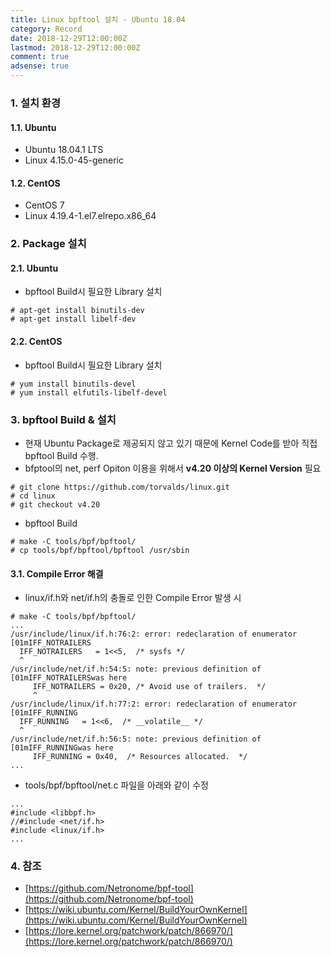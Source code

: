 ```yaml
---
title: Linux bpftool 설치 - Ubuntu 18.04
category: Record
date: 2018-12-29T12:00:00Z
lastmod: 2018-12-29T12:00:00Z
comment: true
adsense: true
---
```


### 1. 설치 환경

#### 1.1. Ubuntu

* Ubuntu 18.04.1 LTS
* Linux 4.15.0-45-generic

#### 1.2. CentOS

* CentOS 7
* Linux 4.19.4-1.el7.elrepo.x86_64

### 2. Package 설치

#### 2.1. Ubuntu

* bpftool Build시 필요한 Library 설치

~~~
# apt-get install binutils-dev
# apt-get install libelf-dev
~~~

#### 2.2. CentOS

* bpftool Build시 필요한 Library 설치

~~~
# yum install binutils-devel
# yum install elfutils-libelf-devel
~~~

### 3. bpftool Build & 설치

* 현재 Ubuntu Package로 제공되지 않고 있기 때문에 Kernel Code를 받아 직접 bpftool Build 수행.
* bfptool의 net, perf Opiton 이용을 위해서 **v4.20 이상의 Kernel Version** 필요

~~~
# git clone https://github.com/torvalds/linux.git
# cd linux
# git checkout v4.20
~~~

* bpftool Build

~~~
# make -C tools/bpf/bpftool/
# cp tools/bpf/bpftool/bpftool /usr/sbin
~~~

#### 3.1. Compile Error 해결

* linux/if.h와 net/if.h의 충돌로 인한 Compile Error 발생 시

~~~
# make -C tools/bpf/bpftool/
...
/usr/include/linux/if.h:76:2: error: redeclaration of enumerator [01mIFF_NOTRAILERS
  IFF_NOTRAILERS   = 1<<5,  /* sysfs */
  ^
/usr/include/net/if.h:54:5: note: previous definition of [01mIFF_NOTRAILERSwas here
     IFF_NOTRAILERS = 0x20, /* Avoid use of trailers.  */
     ^
/usr/include/linux/if.h:77:2: error: redeclaration of enumerator [01mIFF_RUNNING
  IFF_RUNNING   = 1<<6,  /* __volatile__ */
  ^
/usr/include/net/if.h:56:5: note: previous definition of [01mIFF_RUNNINGwas here
     IFF_RUNNING = 0x40,  /* Resources allocated.  */
...
~~~

* tools/bpf/bpftool/net.c 파일을 아래와 같이 수정

~~~
...
#include <libbpf.h>
//#include <net/if.h>
#include <linux/if.h>
...
~~~

### 4. 참조

* [https://github.com/Netronome/bpf-tool](https://github.com/Netronome/bpf-tool)
* [https://wiki.ubuntu.com/Kernel/BuildYourOwnKernel](https://wiki.ubuntu.com/Kernel/BuildYourOwnKernel)
* [https://lore.kernel.org/patchwork/patch/866970/](https://lore.kernel.org/patchwork/patch/866970/)